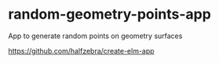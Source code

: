 # random-geometry-points-app
App to generate random points on geometry surfaces

https://github.com/halfzebra/create-elm-app